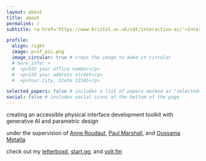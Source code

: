 ```yaml
---
layout: about
title: about
permalink: /
subtitle: <a href='https://www.bristol.ac.uk/cdt/interactive-ai/'>Interactive AI PhD</a> student at the <a href='https://www.bristol.ac.uk/'>University of Bristol</a>, also part of <a href='http://biglab.co.uk/'>BIG Lab</a>, <a href='https://dive.ousmet.com/'>Dive Lab</a>, and <a href='https://big-culture.github.io/'>BIG Culture</a>

profile:
  align: right
  image: prof_pic.png
  image_circular: true # crops the image to make it circular
  # more_info: >
  #  <p>555 your office number</p>
  #  <p>123 your address street</p>
  #  <p>Your City, State 12345</p>

selected_papers: false # includes a list of papers marked as "selected={true}"
social: false # includes social icons at the bottom of the page
---
```


creating an accessible physical interface development toolkit with generative AI and parametric design

under the supervision of [Anne Roudaut](https://anneroudaut.fr/), [Paul Marshall](https://research-information.bris.ac.uk/en/persons/paul-marshall), and [Oussama Metatla](https://www.ousmet.com/)

check out my [letterboxd](https://letterboxd.com/jackjburnett/stats/), [start.gg](https://www.start.gg/user/69ed1229), and [volt.fm](https://volt.fm/jackjburnett)
